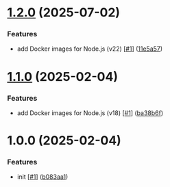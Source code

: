 # [1.2.0](https://github.com/d3p1/devcontainer-node/compare/v1.1.0...v1.2.0) (2025-07-02)


### Features

* add Docker images for Node.js (v22) [[#1](https://github.com/d3p1/devcontainer-node/issues/1)] ([11e5a57](https://github.com/d3p1/devcontainer-node/commit/11e5a5746e3e3923f6f4f111c6d57b701e842ba4))

# [1.1.0](https://github.com/d3p1/devcontainer-node/compare/v1.0.0...v1.1.0) (2025-02-04)


### Features

* add Docker images for Node.js (v18) [[#1](https://github.com/d3p1/devcontainer-node/issues/1)] ([ba38b6f](https://github.com/d3p1/devcontainer-node/commit/ba38b6ff421ef0fa2062a77f6747b90f9d6a24d4))

# 1.0.0 (2025-02-04)


### Features

* init [[#1](https://github.com/d3p1/devcontainer-node/issues/1)] ([b083aa1](https://github.com/d3p1/devcontainer-node/commit/b083aa16b80bc121809e49be43f321bdb68672a2))

